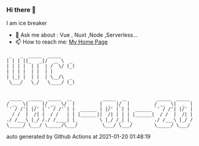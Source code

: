 ### Hi there 👋

I am ice breaker

- 💬 Ask me about : Vue , Nuxt ,Node ,Serverless...
- 📫 How to reach me: [My Home Page](https://icebreaker.top/)

```
 _   _  _____  _____     
| | | ||_   _|/  __ \  _ 
| | | |  | |  | /  \/ (_)
| | | |  | |  | |        
| |_| |  | |  | \__/\  _ 
 \___/   \_/   \____/ (_)
                         
                         
 _____  _____  _____  __           _____  __           _____  _____ 
/ __  \|  _  |/ __  \/  |         |  _  |/  |         / __  \|  _  |
`' / /'| |/' |`' / /'`| |  ______ | |/' |`| |  ______ `' / /'| |/' |
  / /  |  /| |  / /   | | |______||  /| | | | |______|  / /  |  /| |
./ /___\ |_/ /./ /____| |_        \ |_/ /_| |_        ./ /___\ |_/ /
\_____/ \___/ \_____/\___/         \___/ \___/        \_____/ \___/
```

auto generated by Github Actions at 2021-01-20 01:48:19
